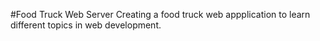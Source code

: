 #Food Truck Web Server
Creating a food truck web appplication to learn different topics in web development.